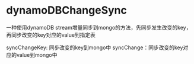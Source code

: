 # dynamoDBChangeSync
一种使用dynamoDB stream增量同步到mongo的方法，先同步发生改变的key，再同步改变的key对应的value到指定表

syncChangeKey: 同步改变的key到mongo中
syncChange：同步改变的key对应的value到mongo中
